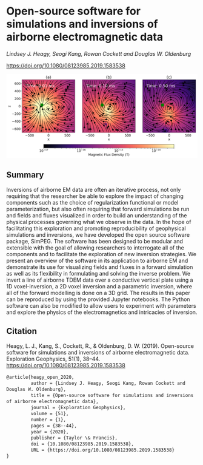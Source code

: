 # Open-source software for simulations and inversions of airborne electromagnetic data

_Lindsey J. Heagy, Seogi Kang, Rowan Cockett and Douglas W. Oldenburg_

https://doi.org/10.1080/08123985.2019.1583538

![magnetic flux](./paper/thumbnail.png)

## Summary

Inversions of airborne EM data are often an iterative process, not only requiring that the researcher be able to explore the impact of changing components such as the choice of regularization functional or model parameterization, but also often requiring that forward simulations be run and fields and fluxes visualized in order to build an understanding of the physical processes governing what we observe in the data. In the hope of facilitating this exploration and promoting reproducibility of geophysical simulations and inversions, we have developed the open source software package, SimPEG. The software has been designed to be modular and extensible with the goal of allowing researchers to interrogate all of the components and to facilitate the exploration of new inversion strategies. We present an overview of the software in its application to airborne EM and demonstrate its use for visualizing fields and fluxes in a forward simulation as well as its flexibility in formulating and solving the inverse problem. We invert a line of airborne TDEM data over a conductive vertical plate using a 1D voxel-inversion, a 2D voxel inversion and a parametric inversion, where all of the forward modelling is done on a 3D grid. The results in this paper can be reproduced  by using the provided Jupyter notebooks. The Python software can also be modified to allow users to experiment with parameters and explore the physics of the electromagnetics and intricacies of inversion.
 

## Citation

Heagy, L. J., Kang, S., Cockett, R., & Oldenburg, D. W. (2019). Open-source software for simulations and inversions of airborne electromagnetic data. Exploration Geophysics, 51(1), 38–44. https://doi.org/10.1080/08123985.2019.1583538

```
@article{heagy_open_2020,
         author = {Lindsey J. Heagy, Seogi Kang, Rowan Cockett and Douglas W. Oldenburg},
         title = {Open-source software for simulations and inversions of airborne electromagnetic data},
         journal = {Exploration Geophysics},
         volume = {51},
         number = {1},
         pages = {38--44},
         year = {2020},
         publisher = {Taylor \& Francis},
         doi = {10.1080/08123985.2019.1583538},
         URL = {https://doi.org/10.1080/08123985.2019.1583538}  
}

```
